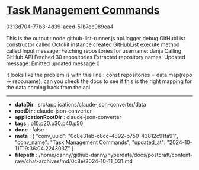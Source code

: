 # [Task Management Commands](https://claude.ai/chat/0c8e31ab-c8cc-4892-b750-43812c91fa91)

0313d704-77b3-4d39-aced-51b7ec989ea4

This is the output : 
node github-list-runner.js 
 api.logger debug
GitHubList constructor called
Octokit instance created
GitHubList execute method called
Input message:
Fetching repositories for username: danja
Calling GitHub API
Fetched 30 repositories
Extracted repository names:
Updated message:
Emitted updated message
0

it looks like the problem is with this line :
   const repositories = data.map(repo => repo.name);
can you check the docs to see if this is the right mapping for the data coming back from the api

---

* **dataDir** : src/applications/claude-json-converter/data
* **rootDir** : claude-json-converter
* **applicationRootDir** : claude-json-converter
* **tags** : p10.p20.p30.p40.p50
* **done** : false
* **meta** : {
  "conv_uuid": "0c8e31ab-c8cc-4892-b750-43812c91fa91",
  "conv_name": "Task Management Commands",
  "updated_at": "2024-10-11T19:36:04.224303Z"
}
* **filepath** : /home/danny/github-danny/hyperdata/docs/postcraft/content-raw/chat-archives/md/0c8e/2024-10-11_031.md